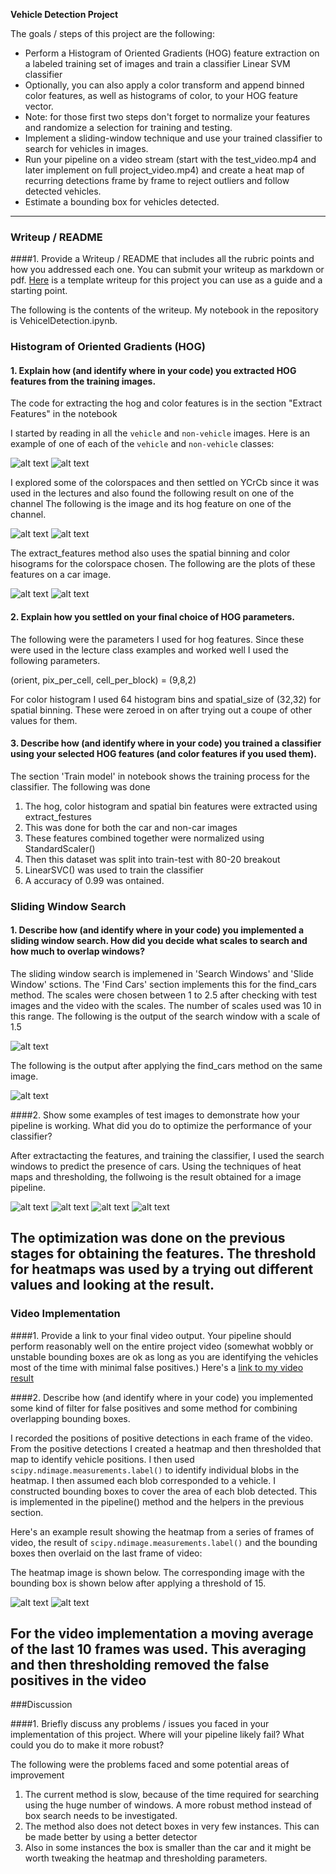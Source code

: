 
**Vehicle Detection Project**

The goals / steps of this project are the following:

* Perform a Histogram of Oriented Gradients (HOG) feature extraction on a labeled training set of images and train a classifier Linear SVM classifier
* Optionally, you can also apply a color transform and append binned color features, as well as histograms of color, to your HOG feature vector. 
* Note: for those first two steps don't forget to normalize your features and randomize a selection for training and testing.
* Implement a sliding-window technique and use your trained classifier to search for vehicles in images.
* Run your pipeline on a video stream (start with the test_video.mp4 and later implement on full project_video.mp4) and create a heat map of recurring detections frame by frame to reject outliers and follow detected vehicles.
* Estimate a bounding box for vehicles detected.

[//]: # (Image References)
[image1]: ./output_images/carImage.png
[image2]: ./output_images/notCarImage.png
[image3]: ./output_images/hogCarImage.png
[image4]: ./output_images/hogFeatures.png
[image5]: ./output_images/SpatialFeatures.png
[image6]: ./output_images/Histogram.png
[image7]: ./output_images/searchWindows.png
[image8]: ./output_images/searchWindowOut.png
[image9]: ./output_images/test6Out.png
[image10]: ./output_images/test5Out.png
[image11]: ./output_images/test4Out.png
[image12]: ./output_images/test1Out.png
[image13]: ./output_images/heatmap.png

[video1]: ./project_video.mp4

---
### Writeup / README

####1. Provide a Writeup / README that includes all the rubric points and how you addressed each one.  You can submit your writeup as markdown or pdf.  [Here](https://github.com/udacity/CarND-Vehicle-Detection/blob/master/writeup_template.md) is a template writeup for this project you can use as a guide and a starting point.  

The following is the contents of the writeup. My notebook in the repository is VehicelDetection.ipynb. 

### Histogram of Oriented Gradients (HOG)

#### 1. Explain how (and identify where in your code) you extracted HOG features from the training images.

The code for extracting the hog and color features is in the section "Extract Features" in the notebook

I started by reading in all the `vehicle` and `non-vehicle` images.  Here is an example of one of each of the `vehicle` and `non-vehicle` classes:

![alt text][image1]
![alt text][image2]

I explored some of the colorspaces and then settled on YCrCb since it was used in the lectures and also found the following result on one of the channel The following is the image and its hog feature on one of the channel.

![alt text][image3]
![alt text][image4]

The extract_features method also uses the spatial binning and color hisograms for the colorspace chosen. The following are the plots of these features on a car image.

![alt text][image5]
![alt text][image6]

#### 2. Explain how you settled on your final choice of HOG parameters.

The following were the parameters I used for hog features. Since these were used in the lecture class examples and worked well I used the following parameters. 

(orient, pix_per_cell, cell_per_block) = (9,8,2)

For color histogram I used 64 histogram bins and spatial_size of (32,32) for spatial binning. These were zeroed in on after trying out a coupe of other values for them.

#### 3. Describe how (and identify where in your code) you trained a classifier using your selected HOG features (and color features if you used them).

The section 'Train model' in notebook shows the training process for the classifier. The following was done

1. The hog, color histogram and spatial bin features were extracted using extract_festures
2. This was done for both the car and non-car images
3. These features combined together were normalized using StandardScaler()
4. Then this dataset was split into train-test with 80-20 breakout
5. LinearSVC() was used to train the classifier
6. A accuracy of 0.99 was ontained.

### Sliding Window Search

#### 1. Describe how (and identify where in your code) you implemented a sliding window search.  How did you decide what scales to search and how much to overlap windows?

The sliding window search is implemened in 'Search Windows' and 'Slide Window' sctions. The 'Find Cars' section implements this for the find_cars method.  The scales were chosen between 1 to 2.5 after checking with  test images and the video with the scales. The number of scales used was 10 in  this range. The following is the output of the search window with a scale of 1.5

![alt text][image7]

The following is the output after applying the find_cars method on the same image.

![alt text][image8]

####2. Show some examples of test images to demonstrate how your pipeline is working.  What did you do to optimize the performance of your classifier?

After extractacting the features, and training the classifier, I used the search windows to predict the presence of cars. Using  the techniques of heat maps and thresholding, the follwoing is the result obtained for a image pipeline.

![alt text][image9]
![alt text][image10]
![alt text][image11]
![alt text][image12]

The optimization was done on the previous stages for obtaining the features. The threshold for heatmaps was used  by a trying out different values and looking at the result.
---

### Video Implementation

####1. Provide a link to your final video output.  Your pipeline should perform reasonably well on the entire project video (somewhat wobbly or unstable bounding boxes are ok as long as you are identifying the vehicles most of the time with minimal false positives.)
Here's a [link to my video result](./project_video_output.mp4)


####2. Describe how (and identify where in your code) you implemented some kind of filter for false positives and some method for combining overlapping bounding boxes.

I recorded the positions of positive detections in each frame of the video.  From the positive detections I created a heatmap and then thresholded that map to identify vehicle positions.  I then used `scipy.ndimage.measurements.label()` to identify individual blobs in the heatmap.  I then assumed each blob corresponded to a vehicle.  I constructed bounding boxes to cover the area of each blob detected. This is implemented in the pipeline() method and the helpers in the previous section.

Here's an example result showing the heatmap from a series of frames of video, the result of `scipy.ndimage.measurements.label()` and the bounding boxes then overlaid on the last frame of video:

The heatmap image is shown below. The corresponding image with the bounding box is shown below after applying a threshold of 15.

![alt text][image13]
![alt text][image9]

For the video implementation a moving average of the last 10 frames was used. This averaging and then thresholding removed the false positives in the video
---

###Discussion

####1. Briefly discuss any problems / issues you faced in your implementation of this project.  Where will your pipeline likely fail?  What could you do to make it more robust?

The following were the problems faced and some potential areas of improvement

1. The current method is slow, because of the time required for searching using the huge number of windows. A more robust method instead of box search needs to be investigated. 
2. The method also does not detect boxes in very few instances. This can be made better by using a better detector 
3. Also in some instances the box is smaller than the car and it might be worth tweaking the heatmap and thresholding parameters.


